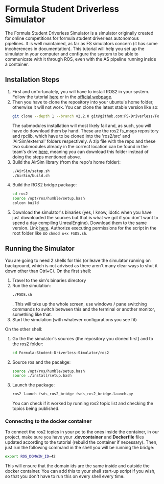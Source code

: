 # Formula Student Driverless Simulator

The Formula Student Driverless Simulator is a simulator originally created for online competitions for formula student driverless autonomous pipelines. It is well maintained, as far as FS simulators concern (it has some incoherences in documentation). This tutorial will help you set up the simulator in your computer and configure the system to be able to communicate with it through ROS, even with the AS pipeline running inside a container.

## Installation Steps

1. First and unfortunately, you will have to install ROS2 in your system. Follow the tutorial [here](./environment_setup/ros2_setup.md) or in the [official webpage](https://docs.ros.org/en/humble/Installation.html).
2. Then you have to clone the repository into your ubuntu's home folder, otherwise it will not work. You can clone the latest stable version like so:
    ```sh
    git clone --depth 1 --branch v2.2.0 git@github.com:FS-Driverless/Formula-Student-Driverless-Simulator.git --recurse-submodules
    ```
    The submodules installation will most likely fail and, as such, you will have do download them by hand. These are the ros2 fs_msgs repository and rpclib, which have to be cloned into the 'ros2/src' and 'AirSim/external' folders respectively. A zip file with the repo and these two submodules already in the correct location can be found in the team's drive [here](https://drive.google.com/file/d/13XHk4i1tjqSn7-eSarUmbNudpPpa1mfx/view?usp=drive_link), meaning you can download this folder instead of doing the steps mentioned above.
3. Build the AirSim library (from the repo's home folder):
    ```sh
    ./AirSim/setup.sh
    ./AirSim/build.sh
    ```
4. Build the ROS2 bridge package:
    ```sh
    cd ros2
    source /opt/ros/humble/setup.bash
    colcon build
    ```
5. Download the simulator's binaries (yes, I know, idotic when you have just downloaded the sources but that is what we got if you don't want to spend a day compiling UnrealEngine). Download them to the same version. Link [here](https://github.com/FS-Driverless/Formula-Student-Driverless-Simulator/releases/tag/v2.2.0). Authorize executing permissions for the script in the root folder like so ```chmod u+x FSDS.sh```.


## Running the Simulator

You are going to need 2 shells for this (or leave the simulator running on background, which is not advised as there aren't many clear ways to shut it down other than Ctrl+C). On the first shell:
1. Travel to the sim's binaries directory
2. Run the simulation: 
    ```sh
    ./FSDS.sh
    ```
    . This will take up the whole screen, use windows / pane switching commands to switch between this and the terminal or another monitor, something like that.
3. Start the simulation (with whatever configurations you see fit)

On the other shell:
1. Go the the simulator's sources (the repository you cloned first) and to the ros2 folder: 
    ```sh
    cd Formula-Student-Driverless-Simulator/ros2
    ```
2. Source ros and the pacakge:
    ```sh
    source /opt/ros/humble/setup.bash
    source ./install/setup.bash
    ```
3. Launch the package: 
    ```sh
    ros2 launch fsds_ros2_bridge fsds_ros2_bridge.launch.py
    ```
    You can check if it worked by running ros2 topic list and checking the topics being published.

### Connecting to the docker container

To connect the ros2 topics in your pc to the ones inside the container, in our project, make sure you have your **.devcontainer** and **Dockerfile** files updated according to the tutorial (rebuild the container if necessary). Then, just run the following command in the shell you will be running the bridge:
```sh
export ROS_DOMAIN_ID=42
```
This will ensure that the domain ids are the same inside and outside the docker container. You can add this to your shell start-up script if you wish, so that you don't have to run this on every shell every time.
